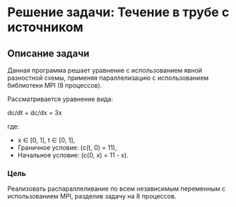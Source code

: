 # Решение задачи: Течение в трубе с источником

## Описание задачи

Данная программа решает уравнение с использованием явной разностной схемы, применяя параллелизацию с использованием библиотеки MPI (8 процессов). 

Рассматривается уравнение вида:


dc/dt + dc/dx = 3x


где:
- x ∈ [0, 1], t ∈ [0, 1],
- Граничное условие: \(c(t, 0) = 11\),
- Начальное условие: \(c(0, x) = 11 - x\).

### Цель
Реализовать распараллеливание по всем независимым переменным с использованием MPI, разделив задачу на 8 процессов.

